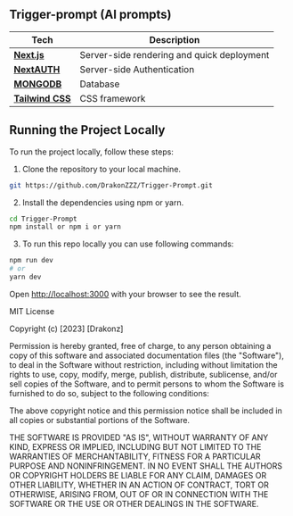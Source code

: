 ## Trigger-prompt (AI prompts)

| Tech | Description |
| ------ | ------ |
| [**Next.js**](https://nextjs.org/) | Server-side rendering and quick deployment |
| [**NextAUTH**](https://next-auth.js.org/) | Server-side Authentication |
| [**MONGODB**](https://www.mongodb.com/)| Database |
| [**Tailwind CSS**](https://tailwindcss.com/)| CSS framework |

## Running the Project Locally

To run the project locally, follow these steps:

1. Clone the repository to your local machine.

```sh
git https://github.com/DrakonZZZ/Trigger-Prompt.git
```

2. Install the dependencies using npm or yarn.

```sh
cd Trigger-Prompt
npm install or npm i or yarn
```



3. To run this repo locally you can use following commands: 

```sh
npm run dev
# or
yarn dev
```

Open [http://localhost:3000](http://localhost:3000) with your browser to see the result.

MIT License

Copyright (c) [2023] [Drakonz]

Permission is hereby granted, free of charge, to any person obtaining a copy
of this software and associated documentation files (the "Software"), to deal
in the Software without restriction, including without limitation the rights
to use, copy, modify, merge, publish, distribute, sublicense, and/or sell
copies of the Software, and to permit persons to whom the Software is
furnished to do so, subject to the following conditions:

The above copyright notice and this permission notice shall be included in all
copies or substantial portions of the Software.

THE SOFTWARE IS PROVIDED "AS IS", WITHOUT WARRANTY OF ANY KIND, EXPRESS OR
IMPLIED, INCLUDING BUT NOT LIMITED TO THE WARRANTIES OF MERCHANTABILITY,
FITNESS FOR A PARTICULAR PURPOSE AND NONINFRINGEMENT. IN NO EVENT SHALL THE
AUTHORS OR COPYRIGHT HOLDERS BE LIABLE FOR ANY CLAIM, DAMAGES OR OTHER
LIABILITY, WHETHER IN AN ACTION OF CONTRACT, TORT OR OTHERWISE, ARISING FROM,
OUT OF OR IN CONNECTION WITH THE SOFTWARE OR THE USE OR OTHER DEALINGS IN THE
SOFTWARE.
